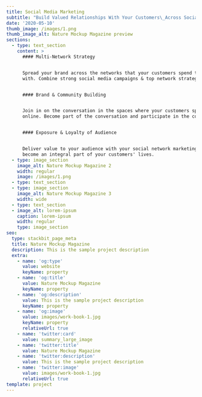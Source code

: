 ```yaml
---
title: Social Media Marketing
subtitle: "Build Valued Relationships With Your Customers\_Across Social Networks"
date: '2020-05-10'
thumb_image: /images/1.png
thumb_image_alt: Nature Mockup Magazine preview
sections:
  - type: text_section
    content: >
      #### Multi-Network Strategy


      Spread your brand across the networks that your customers spend their time
      with. Combine strong social media campaigns & top network strategies.


      #### Brand & Community Building


      Join in on the conversation in the spaces where your customers spend time
      online. Become part of the conversation and participate in the community


      #### Exposure & Loyalty of Audience


      Deliver value to your audience with your social network marketing to
      become an integral part of your customers' lives.
  - type: image_section
    image_alt: Nature Mockup Magazine 2
    width: regular
    image: /images/1.png
  - type: text_section
  - type: image_section
    image_alt: Nature Mockup Magazine 3
    width: wide
  - type: text_section
  - image_alt: lorem-ipsum
    caption: lorem-ipsum
    width: regular
    type: image_section
seo:
  type: stackbit_page_meta
  title: Nature Mockup Magazine
  description: This is the sample project description
  extra:
    - name: 'og:type'
      value: website
      keyName: property
    - name: 'og:title'
      value: Nature Mockup Magazine
      keyName: property
    - name: 'og:description'
      value: This is the sample project description
      keyName: property
    - name: 'og:image'
      value: images/work-book-1.jpg
      keyName: property
      relativeUrl: true
    - name: 'twitter:card'
      value: summary_large_image
    - name: 'twitter:title'
      value: Nature Mockup Magazine
    - name: 'twitter:description'
      value: This is the sample project description
    - name: 'twitter:image'
      value: images/work-book-1.jpg
      relativeUrl: true
template: project
---
```

